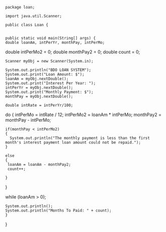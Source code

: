     package loan;

    import java.util.Scanner;

    public class Loan {


    public static void main(String[] args) {
    double loanAm, intPerYr, monthPay, intPerMo;
   double intPerMo2 = 0;
   double monthPay2 = 0;
   double count = 0;
   
    Scanner myObj = new Scanner(System.in);
    
    System.out.println("BDO LOAN SYSTEM");
    System.out.print("Loan Amount: $");
    loanAm = myObj.nextDouble();
    System.out.print("Interest Per Year: ");
    intPerYr = myObj.nextDouble();
    System.out.print("Monthly Payment: $");
    monthPay = myObj.nextDouble();
    
    double intRate = intPerYr/100;
  
  
  do
  {
    intPerMo = intRate / 12;
    intPerMo2 = loanAm * intPerMo;
    monthPay2 = monthPay - intPerMo;
    
    if(monthPay < intPerMo2)
    {
      System.out.println("The monthly payment is less than the first month's interest payment loan amount could not be repaid.");
    }
    
    else
    {
     loanAm = loanAm - monthPay2;
     count++;
     
    }
  } 
 
  
   while (loanAm > 0);  
  
    System.out.println();
    System.out.println("Months To Paid: " + count);
    }
    
}
